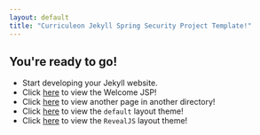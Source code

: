 ```yaml
---
layout: default
title: "Curriculeon Jekyll Spring Security Project Template!"
---
```


## You're ready to go!
* Start developing your Jekyll website.
* Click [here](/) to view the Welcome JSP!
* Click [here](./sample-directory/another-page-to-link-to.html) to view another page in another directory!
* Click [here](./sample-directory/layout-example-default.html) to view the `default` layout theme!
* Click [here](./sample-directory/layout-example-revealjs.html) to view the `RevealJS` layout theme!
